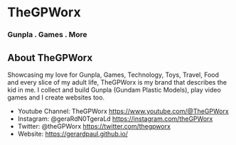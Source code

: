 <h1>TheGPWorx</h1>
<h3>Gunpla . Games . More</h3>

## About TheGPWorx

Showcasing my love for Gunpla, Games, Technology, Toys, Travel, Food and every slice of my adult life, TheGPWorx is my brand that describes the kid in me. I collect and build Gunpla (Gundam Plastic Models), play video games and I create websites too.

- Youtube Channel: TheGPWorx https://www.youtube.com/@TheGPWorx
- Instagram: @geraRdN0TgeraLd https://instagram.com/theGPWorx
- Twitter: @theGPWorx https://twitter.com/thegpworx
- Website: https://gerardpaul.github.io/
